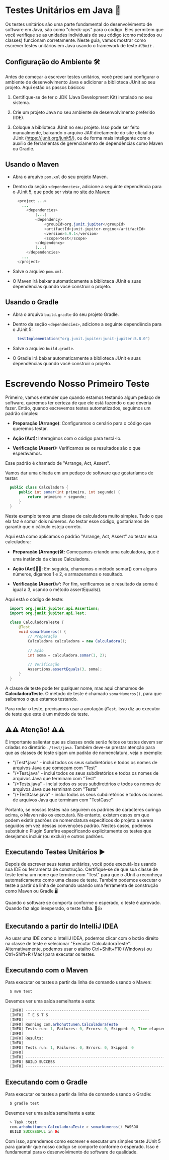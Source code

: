 # Testes Unitários em Java 🧪

Os testes unitários são uma parte fundamental do desenvolvimento de software em Java, são como "check-ups" para o código. 
Eles permitem que você verifique se as unidades individuais do seu código (como métodos ou classes) funcionam corretamente. 
Neste guia, vamos mostrar como escrever testes unitários em Java usando o framework de teste _`#JUnit`_ .

## Configuração do Ambiente 🛠️

Antes de começar a escrever testes unitários, você precisará configurar o ambiente de desenvolvimento Java e adicionar a biblioteca JUnit ao seu projeto. Aqui estão os passos básicos:

1. Certifique-se de ter o JDK (Java Development Kit) instalado no seu sistema.

2. Crie um projeto Java no seu ambiente de desenvolvimento preferido (IDE).

3. Coloque a biblioteca JUnit no seu projeto. Isso pode ser feito manualmente, baixando o arquivo JAR diretamente do site oficial do JUnit (https://junit.org/junit5/), ou de forma mais inteligente com o auxílio de ferramentas de gerenciamento de dependências como Maven ou Gradle.

## **Usando o Maven** 
  - Abra o arquivo `pom.xml` do seu projeto Maven.
  - Dentro da seção `<dependencies>`, adicione a seguinte dependência para o JUnit 5, que pode ser vista no [site do Maven](https://maven.apache.org/surefire/maven-surefire-plugin/examples/junit-platform.html):
   
    ```java
      <project ...>
        ...
          <dependencies>
              [...]
              <dependency>
                  <groupId>org.junit.jupiter</groupId>
                  <artifactId>junit-jupiter-engine</artifactId>
                  <version>5.9.1</version>
                  <scope>test</scope>
              </dependency>
              [...]
          </dependencies>
        ...
      </project>
    ```
     
  - Salve o arquivo  `pom.xml`.
  - O Maven irá baixar automaticamente a biblioteca JUnit e suas dependências quando você construir o projeto.

## **Usando o Gradle**
  - Abra o arquivo `build.gradle` do seu projeto Gradle.
  - Dentro da seção `<dependencies>`, adicione a seguinte dependência para o JUnit 5:
    
    ```java
      testImplementation("org.junit.jupiter:junit-jupiter:5.8.0")
    ```
  
  - Salve o arquivo  `build.gradle`.
  - O Gradle irá baixar automaticamente a biblioteca JUnit e suas dependências quando você construir o projeto.
   


# **Escrevendo Nosso Primeiro Teste**

Primeiro, vamos entender que quando estamos testando algum pedaço de software, queremos ter certeza de que ele está fazendo o que deveria fazer. Então, quando escrevemos testes automatizados, seguimos um padrão simples:

- **Preparação (Arrange)**: Configuramos o cenário para o código que queremos testar.

- **Ação (Act):** Interagimos com o código para testá-lo.

- **Verificação (Assert):** Verificamos se os resultados são o que esperávamos.

Esse padrão é chamado de "Arrange, Act, Assert".

Vamos dar uma olhada em um pedaço de software que gostaríamos de testar:

```java
  public class Calculadora {
      public int somar(int primeiro, int segundo) {
          return primeiro + segundo;
      }
  }
```

Neste exemplo temos uma classe de calculadora muito simples. Tudo o que ela faz é somar dois números. Ao testar esse código, gostaríamos de garantir que o cálculo esteja correto.

Aqui está como aplicamos o padrão "Arrange, Act, Assert" ao testar essa calculadora:

- **Preparação (Arrange)🛠️:** Começamos criando uma calculadora, que é uma instância da classe Calculadora.

- **Ação (Act)🚴‍♂️:** Em seguida, chamamos o método somar() com alguns números, digamos 1 e 2, e armazenamos o resultado.

- **Verificação (Assert)✅:** Por fim, verificamos se o resultado da soma é igual a 3, usando o método assertEquals().

Aqui está o código de teste:

```java
  import org.junit.jupiter.api.Assertions;
  import org.junit.jupiter.api.Test;
  
  class CalculadoraTeste {
      @Test
      void somarNumeros() {
          // Preparação
          Calculadora calculadora = new Calculadora();
          
          // Ação
          int soma = calculadora.somar(1, 2);
          
          // Verificação
          Assertions.assertEquals(3, soma);
      }
  }
```

A classe de teste pode ter qualquer nome, mas aqui chamamos de **CalculadoraTeste**. O método de teste é chamado `somarNumeros()`, para que saibamos o que estamos testando.

Para rodar o teste, precisamos usar a anotação `@Test`. Isso diz ao executor de teste que este é um método de teste.

## ⚠️⚠️ Atenção! ⚠️⚠️

É importante salientar que as classes onde serão feitos os testes devem ser criadas no diretório ``` ./test/java ```. Também deve-se prestar atenção para que as classes de teste sigam um padrão de nomenclatura, veja o exemplo:

- "/Test*.java" - inclui todos os seus subdiretórios e todos os nomes de arquivos Java que começam com "Test"
- "/*Test.java" - inclui todos os seus subdiretórios e todos os nomes de arquivos Java que terminam com "Test"
- "/*Tests.java" - inclui todos os seus subdiretórios e todos os nomes de arquivos Java que terminam com "Tests"
- "/*TestCase.java" - inclui todos os seus subdiretórios e todos os nomes de arquivos Java que terminam com "TestCase"

Portanto, se nossos testes não seguirem os padrões de caracteres curinga acima, o Maven não os executará. No entanto, existem casos em que podem existir padrões de nomenclatura específicos do projeto a serem seguidos em vez dessas convenções padrão. Nestes casos, podemos substituir o Plugin Surefire especificando explicitamente os testes que desejamos incluir (ou excluir) e outros padrões.

## Executando Testes Unitários ▶️

Depois de escrever seus testes unitários, você pode executá-los usando sua IDE ou ferramenta de construção. Certifique-se de que sua classe de teste tenha um nome que termine com "Test" para que o JUnit a reconheça automaticamente como uma classe de teste. Também podemos executar o teste a partir da linha de comando usando uma ferramenta de construção como Maven ou Gradle.🖥️

Quando o software se comporta conforme o esperado, o teste é aprovado. Quando faz algo inesperado, o teste falha. 🎯👍

## Executando a partir do IntelliJ IDEA

Ao usar uma IDE como o IntelliJ IDEA, podemos clicar com o botão direito na classe de teste e selecionar "Executar CalculadoraTeste". Alternativamente, podemos usar o atalho Ctrl+Shift+F10 (Windows) ou Ctrl+Shift+R (Mac) para executar os testes.

## Executando com o Maven

Para executar os testes a partir da linha de comando usando o Maven:

```java
  $ mvn test
```

Devemos ver uma saída semelhante a esta:

```java
  [INFO] -------------------------------------------------------
  [INFO]  T E S T S
  [INFO] -------------------------------------------------------
  [INFO] Running com.arhohuttunen.CalculadoraTeste
  [INFO] Tests run: 1, Failures: 0, Errors: 0, Skipped: 0, Time elapsed: 0.021 s - in com.arhohuttunen.CalculadoraTeste
  [INFO] 
  [INFO] Results:
  [INFO] 
  [INFO] Tests run: 1, Failures: 0, Errors: 0, Skipped: 0
  [INFO] 
  [INFO] ------------------------------------------------------------------------
  [INFO] BUILD SUCCESS
  [INFO] ------------------------------------------------------------------------
```

## Executando com o Gradle

Para executar os testes a partir da linha de comando usando o Gradle:

```java
  $ gradle test
```

Devemos ver uma saída semelhante a esta:

```java
  > Task :test
  com.arhohuttunen.CalculadoraTeste > somarNumeros() PASSOU
  BUILD SUCCESSFUL in 0s
```

Com isso, aprendemos como escrever e executar um simples teste JUnit 5 para garantir que nosso código se comporte conforme o esperado. Isso é fundamental para o desenvolvimento de software de qualidade.
